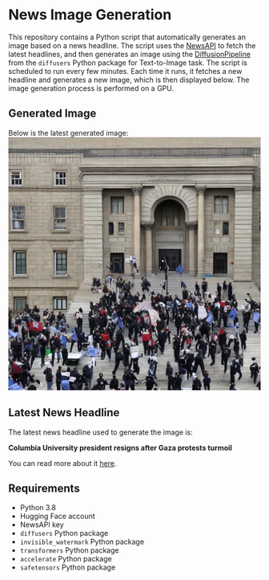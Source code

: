 # News Image Generation
This repository contains a Python script that automatically generates an image based on a news headline. The script uses the [NewsAPI](https://newsapi.org/) to fetch the latest headlines, and then generates an image using the [DiffusionPipeline](https://github.com/huggingface/diffusers) from the `diffusers` Python package for Text-to-Image task.
The script is scheduled to run every few minutes. Each time it runs, it fetches a new headline and generates a new image, which is then displayed below. The image generation process is performed on a GPU.

## Generated Image
Below is the latest generated image:
![Generated Image](image.png)

## Latest News Headline
The latest news headline used to generate the image is:

**Columbia University president resigns after Gaza protests turmoil**

You can read more about it [here](https://news.google.com/rss/articles/CBMiWkFVX3lxTE9jUGdzTTRWQ0UyQ2ljSUJuTHE4MXB5VlZycnlleUY4TzhCNmQ0UGhSQ0VyRHpZcTB1RnpYNTAzbmlKVjkzQkh5MEVfd3RVbEtsd2pOYmFwbU1kQdIBX0FVX3lxTE4yTl9ZSkQ2Y3YwV1VOSzR3Zl93YlMtbWVoOFpZODlYd0hVUDRkcEJJWXh5anEzRlI1QVNteDNuUUhsRXhaZzlwU2ZzTy1aUEJQSjR4eFExdDBkNWRmRTdZ?oc=5).

## Requirements
- Python 3.8
- Hugging Face account
- NewsAPI key
- `diffusers` Python package
- `invisible_watermark` Python package
- `transformers` Python package
- `accelerate` Python package
- `safetensors` Python package
